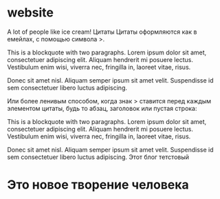 # website
A lot of people like ice cream! 
Цитаты
Цитаты оформляются как в емейлах, с помощью символа >.

This is a blockquote with two paragraphs. Lorem ipsum dolor sit amet, consectetuer adipiscing elit. Aliquam hendrerit mi posuere lectus. Vestibulum enim wisi, viverra nec, fringilla in, laoreet vitae, risus.

Donec sit amet nisl. Aliquam semper ipsum sit amet velit. Suspendisse id sem consectetuer libero luctus adipiscing.

Или более ленивым способом, когда знак > ставится перед каждым элементом цитаты, будь то абзац, заголовок или пустая строка:

This is a blockquote with two paragraphs. Lorem ipsum dolor sit amet, consectetuer adipiscing elit. Aliquam hendrerit mi posuere lectus. Vestibulum enim wisi, viverra nec, fringilla in, laoreet vitae, risus.

Donec sit amet nisl. Aliquam semper ipsum sit amet velit. Suspendisse id sem consectetuer libero luctus adipiscing.
Этот блог тетстовый
# Это новое творение человека

